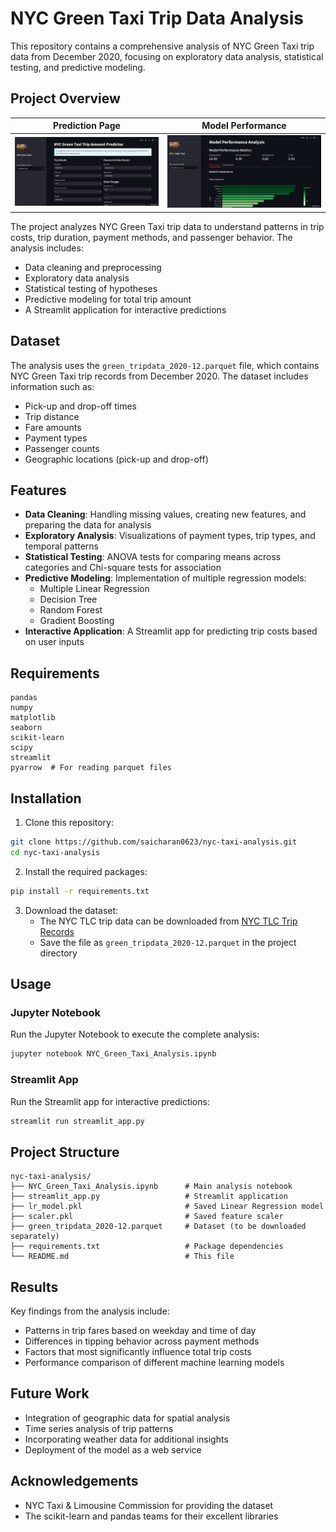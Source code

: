 # NYC Green Taxi Trip Data Analysis

This repository contains a comprehensive analysis of NYC Green Taxi trip data from December 2020, focusing on exploratory data analysis, statistical testing, and predictive modeling.

## Project Overview

| Prediction Page         | Model Performance        |
|---------------------|----------------------|
| ![](reference-1.png) | ![](reference-2.png) |

The project analyzes NYC Green Taxi trip data to understand patterns in trip costs, trip duration, payment methods, and passenger behavior. The analysis includes:

- Data cleaning and preprocessing
- Exploratory data analysis
- Statistical testing of hypotheses
- Predictive modeling for total trip amount
- A Streamlit application for interactive predictions

## Dataset

The analysis uses the `green_tripdata_2020-12.parquet` file, which contains NYC Green Taxi trip records from December 2020. The dataset includes information such as:

- Pick-up and drop-off times
- Trip distance
- Fare amounts
- Payment types
- Passenger counts
- Geographic locations (pick-up and drop-off)

## Features

- **Data Cleaning**: Handling missing values, creating new features, and preparing the data for analysis
- **Exploratory Analysis**: Visualizations of payment types, trip types, and temporal patterns
- **Statistical Testing**: ANOVA tests for comparing means across categories and Chi-square tests for association
- **Predictive Modeling**: Implementation of multiple regression models:
  - Multiple Linear Regression
  - Decision Tree
  - Random Forest
  - Gradient Boosting
- **Interactive Application**: A Streamlit app for predicting trip costs based on user inputs

## Requirements

```
pandas
numpy
matplotlib
seaborn
scikit-learn
scipy
streamlit
pyarrow  # For reading parquet files
```

## Installation

1. Clone this repository:
```bash
git clone https://github.com/saicharan0623/nyc-taxi-analysis.git
cd nyc-taxi-analysis
```

2. Install the required packages:
```bash
pip install -r requirements.txt
```

3. Download the dataset:
   - The NYC TLC trip data can be downloaded from [NYC TLC Trip Records](https://www1.nyc.gov/site/tlc/about/tlc-trip-record-data.page)
   - Save the file as `green_tripdata_2020-12.parquet` in the project directory

## Usage

### Jupyter Notebook

Run the Jupyter Notebook to execute the complete analysis:
```bash
jupyter notebook NYC_Green_Taxi_Analysis.ipynb
```

### Streamlit App

Run the Streamlit app for interactive predictions:
```bash
streamlit run streamlit_app.py
```

## Project Structure

```
nyc-taxi-analysis/
├── NYC_Green_Taxi_Analysis.ipynb      # Main analysis notebook
├── streamlit_app.py                   # Streamlit application
├── lr_model.pkl                       # Saved Linear Regression model
├── scaler.pkl                         # Saved feature scaler
├── green_tripdata_2020-12.parquet     # Dataset (to be downloaded separately)
├── requirements.txt                   # Package dependencies
└── README.md                          # This file
```

## Results

Key findings from the analysis include:
- Patterns in trip fares based on weekday and time of day
- Differences in tipping behavior across payment methods
- Factors that most significantly influence total trip costs
- Performance comparison of different machine learning models

## Future Work

- Integration of geographic data for spatial analysis
- Time series analysis of trip patterns
- Incorporating weather data for additional insights
- Deployment of the model as a web service

## Acknowledgements

- NYC Taxi & Limousine Commission for providing the dataset
- The scikit-learn and pandas teams for their excellent libraries
